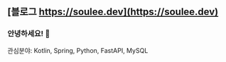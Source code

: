 ## [블로그 https://soulee.dev](https://soulee.dev)

### 안녕하세요! 👋

관심분야: Kotlin, Spring, Python, FastAPI, MySQL
